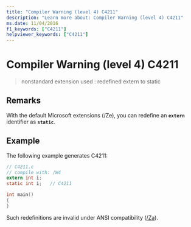 ```yaml
---
title: "Compiler Warning (level 4) C4211"
description: "Learn more about: Compiler Warning (level 4) C4211"
ms.date: 11/04/2016
f1_keywords: ["C4211"]
helpviewer_keywords: ["C4211"]
---
```

# Compiler Warning (level 4) C4211

> nonstandard extension used : redefined extern to static

## Remarks

With the default Microsoft extensions (/Ze), you can redefine an **`extern`** identifier as **`static`**.

## Example

The following example generates C4211:

```c
// C4211.c
// compile with: /W4
extern int i;
static int i;   // C4211

int main()
{
}
```

Such redefinitions are invalid under ANSI compatibility ([/Za](../../build/reference/za-ze-disable-language-extensions.md)).
